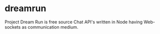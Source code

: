 # dreamrun
Project Dream Run is free source Chat API's written in Node having Web-sockets as communication medium.
